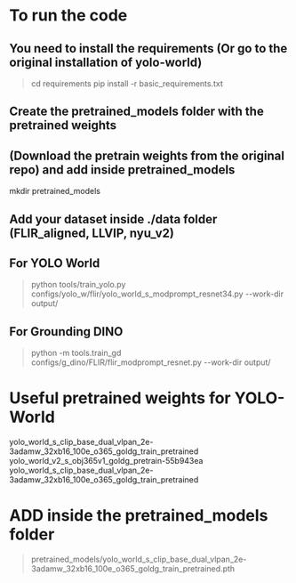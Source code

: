 # To run the code

## You need to install the requirements (Or go to the original installation of yolo-world)

> cd requirements
> pip install -r basic_requirements.txt

## Create the pretrained_models folder with the pretrained weights
## (Download the pretrain weights from the original repo) and add inside pretrained_models

mkdir pretrained_models

## Add your dataset inside ./data folder (FLIR_aligned, LLVIP, nyu_v2)

## For YOLO World

> python tools/train_yolo.py configs/yolo_w/flir/yolo_world_s_modprompt_resnet34.py --work-dir output/

## For Grounding DINO

> python -m tools.train_gd configs/g_dino/FLIR/flir_modprompt_resnet.py --work-dir output/


# Useful pretrained weights for YOLO-World

yolo_world_s_clip_base_dual_vlpan_2e-3adamw_32xb16_100e_o365_goldg_train_pretrained
yolo_world_v2_s_obj365v1_goldg_pretrain-55b943ea
yolo_world_s_clip_base_dual_vlpan_2e-3adamw_32xb16_100e_o365_goldg_train_pretrained

# ADD inside the pretrained_models folder

> pretrained_models/yolo_world_s_clip_base_dual_vlpan_2e-3adamw_32xb16_100e_o365_goldg_train_pretrained.pth